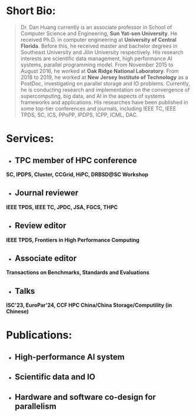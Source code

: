 
<p id="bio" />
  
# Short Bio:

>Dr. Dan Huang currently is an associate professor in School of Computer Science and Engineering, **Sun Yat-sen University**. He received Ph.D. in computer engineering at **University of Central Florida**. Before this, he received master and bachelor degrees in Southeast University and Jilin University respectively. His research interests are scientific data management, high performance AI systems, parallel programming model. From November 2015 to August 2016, he worked at **Oak Ridge National Laboratory**. From 2018 to 2019, he worked at **New Jersey Institute of Technology** as a PostDoc, investigating on parallel storage and IO problems. Currently, he is conducting research and implementation on the convergence of supercomputing, big data, and AI in the aspects of systems frameworks and applications. His researches have been published in some top-tier conferences and journals, including IEEE TC, IEEE TPDS, SC, ICS, PPoPP, IPDPS, ICPP, ICML, DAC.

<p id="services" />
  
# Services:

* ## TPC member of HPC conference
**SC, IPDPS, Cluster, CCGrid, HiPC, DRBSD@SC Workshop**

* ## Journal reviewer 
**IEEE TPDS, IEEE TC, JPDC, JSA, FGCS, THPC**

* ## Review editor
**IEEE TPDS, Frontiers in High Performance Computing**

* ## Associate editor
**Transactions on Benchmarks, Standards and Evaluations**

* ## Talks
**ISC'23, EuroPar'24, CCF HPC China/China Storage/Computility (in Chinese)**


<p id="publications" />

# Publications:

* ## High-performance AI system


* ## Scientific data and IO 


* ## Hardware and software co-design for parallelism






